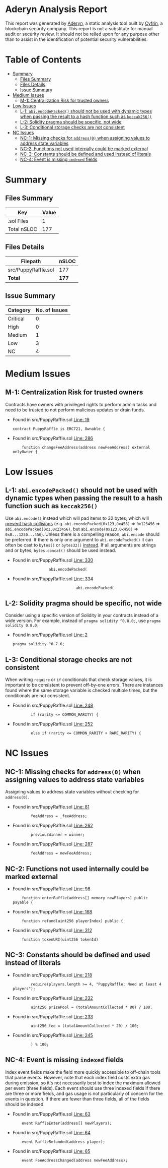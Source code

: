 # Aderyn Analysis Report

This report was generated by [Aderyn](https://github.com/Cyfrin/aderyn), a static analysis tool built by [Cyfrin](https://cyfrin.io), a blockchain security company. This report is not a substitute for manual audit or security review. It should not be relied upon for any purpose other than to assist in the identification of potential security vulnerabilities.
# Table of Contents

- [Summary](#summary)
  - [Files Summary](#files-summary)
  - [Files Details](#files-details)
  - [Issue Summary](#issue-summary)
- [Medium Issues](#medium-issues)
  - [M-1: Centralization Risk for trusted owners](#m-1-centralization-risk-for-trusted-owners)
- [Low Issues](#low-issues)
  - [L-1: `abi.encodePacked()` should not be used with dynamic types when passing the result to a hash function such as `keccak256()`](#l-1-abiencodepacked-should-not-be-used-with-dynamic-types-when-passing-the-result-to-a-hash-function-such-as-keccak256)
  - [L-2: Solidity pragma should be specific, not wide](#l-2-solidity-pragma-should-be-specific-not-wide)
  - [L-3: Conditional storage checks are not consistent](#l-3-conditional-storage-checks-are-not-consistent)
- [NC Issues](#nc-issues)
  - [NC-1: Missing checks for `address(0)` when assigning values to address state variables](#nc-1-missing-checks-for-address0-when-assigning-values-to-address-state-variables)
  - [NC-2: Functions not used internally could be marked external](#nc-2-functions-not-used-internally-could-be-marked-external)
  - [NC-3: Constants should be defined and used instead of literals](#nc-3-constants-should-be-defined-and-used-instead-of-literals)
  - [NC-4: Event is missing `indexed` fields](#nc-4-event-is-missing-indexed-fields)


# Summary

## Files Summary

| Key | Value |
| --- | --- |
| .sol Files | 1 |
| Total nSLOC | 177 |


## Files Details

| Filepath | nSLOC |
| --- | --- |
| src/PuppyRaffle.sol | 177 |
| **Total** | **177** |


## Issue Summary

| Category | No. of Issues |
| --- | --- |
| Critical | 0 |
| High | 0 |
| Medium | 1 |
| Low | 3 |
| NC | 4 |


# Medium Issues

## M-1: Centralization Risk for trusted owners

Contracts have owners with privileged rights to perform admin tasks and need to be trusted to not perform malicious updates or drain funds.

- Found in src/PuppyRaffle.sol [Line: 19](../src/PuppyRaffle.sol#L19)

	```solidity
	contract PuppyRaffle is ERC721, Ownable {
	```

- Found in src/PuppyRaffle.sol [Line: 286](../src/PuppyRaffle.sol#L286)

	```solidity
	    function changeFeeAddress(address newFeeAddress) external onlyOwner {
	```



# Low Issues

## L-1: `abi.encodePacked()` should not be used with dynamic types when passing the result to a hash function such as `keccak256()`

Use `abi.encode()` instead which will pad items to 32 bytes, which will [prevent hash collisions](https://docs.soliditylang.org/en/v0.8.13/abi-spec.html#non-standard-packed-mode) (e.g. `abi.encodePacked(0x123,0x456)` => `0x123456` => `abi.encodePacked(0x1,0x23456)`, but `abi.encode(0x123,0x456)` => `0x0...1230...456`). Unless there is a compelling reason, `abi.encode` should be preferred. If there is only one argument to `abi.encodePacked()` it can often be cast to `bytes()` or `bytes32()` [instead](https://ethereum.stackexchange.com/questions/30912/how-to-compare-strings-in-solidity#answer-82739).
If all arguments are strings and or bytes, `bytes.concat()` should be used instead.

- Found in src/PuppyRaffle.sol [Line: 330](../src/PuppyRaffle.sol#L330)

	```solidity
	                abi.encodePacked(
	```

- Found in src/PuppyRaffle.sol [Line: 334](../src/PuppyRaffle.sol#L334)

	```solidity
	                            abi.encodePacked(
	```



## L-2: Solidity pragma should be specific, not wide

Consider using a specific version of Solidity in your contracts instead of a wide version. For example, instead of `pragma solidity ^0.8.0;`, use `pragma solidity 0.8.0;`

- Found in src/PuppyRaffle.sol [Line: 2](../src/PuppyRaffle.sol#L2)

	```solidity
	pragma solidity ^0.7.6;
	```



## L-3: Conditional storage checks are not consistent

When writing `require` or `if` conditionals that check storage values, it is important to be consistent to prevent off-by-one errors. There are instances found where the same storage variable is checked multiple times, but the conditionals are not consistent.

- Found in src/PuppyRaffle.sol [Line: 248](../src/PuppyRaffle.sol#L248)

	```solidity
	        if (rarity <= COMMON_RARITY) {
	```

- Found in src/PuppyRaffle.sol [Line: 252](../src/PuppyRaffle.sol#L252)

	```solidity
	        else if (rarity <= COMMON_RARITY + RARE_RARITY) {
	```



# NC Issues

## NC-1: Missing checks for `address(0)` when assigning values to address state variables

Assigning values to address state variables without checking for `address(0)`.

- Found in src/PuppyRaffle.sol [Line: 81](../src/PuppyRaffle.sol#L81)

	```solidity
	        feeAddress = _feeAddress;
	```

- Found in src/PuppyRaffle.sol [Line: 262](../src/PuppyRaffle.sol#L262)

	```solidity
	        previousWinner = winner;
	```

- Found in src/PuppyRaffle.sol [Line: 287](../src/PuppyRaffle.sol#L287)

	```solidity
	        feeAddress = newFeeAddress;
	```



## NC-2: Functions not used internally could be marked external



- Found in src/PuppyRaffle.sol [Line: 98](../src/PuppyRaffle.sol#L98)

	```solidity
	    function enterRaffle(address[] memory newPlayers) public payable {
	```

- Found in src/PuppyRaffle.sol [Line: 168](../src/PuppyRaffle.sol#L168)

	```solidity
	    function refund(uint256 playerIndex) public {
	```

- Found in src/PuppyRaffle.sol [Line: 312](../src/PuppyRaffle.sol#L312)

	```solidity
	    function tokenURI(uint256 tokenId)
	```



## NC-3: Constants should be defined and used instead of literals



- Found in src/PuppyRaffle.sol [Line: 218](../src/PuppyRaffle.sol#L218)

	```solidity
	        require(players.length >= 4, "PuppyRaffle: Need at least 4 players");
	```

- Found in src/PuppyRaffle.sol [Line: 232](../src/PuppyRaffle.sol#L232)

	```solidity
	        uint256 prizePool = (totalAmountCollected * 80) / 100;
	```

- Found in src/PuppyRaffle.sol [Line: 233](../src/PuppyRaffle.sol#L233)

	```solidity
	        uint256 fee = (totalAmountCollected * 20) / 100;
	```

- Found in src/PuppyRaffle.sol [Line: 245](../src/PuppyRaffle.sol#L245)

	```solidity
	        ) % 100;
	```



## NC-4: Event is missing `indexed` fields

Index event fields make the field more quickly accessible to off-chain tools that parse events. However, note that each index field costs extra gas during emission, so it's not necessarily best to index the maximum allowed per event (three fields). Each event should use three indexed fields if there are three or more fields, and gas usage is not particularly of concern for the events in question. If there are fewer than three fields, all of the fields should be indexed.

- Found in src/PuppyRaffle.sol [Line: 63](../src/PuppyRaffle.sol#L63)

	```solidity
	    event RaffleEnter(address[] newPlayers);
	```

- Found in src/PuppyRaffle.sol [Line: 64](../src/PuppyRaffle.sol#L64)

	```solidity
	    event RaffleRefunded(address player);
	```

- Found in src/PuppyRaffle.sol [Line: 65](../src/PuppyRaffle.sol#L65)

	```solidity
	    event FeeAddressChanged(address newFeeAddress);
	```



